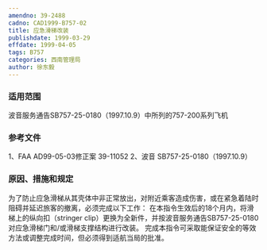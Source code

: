 ```yaml
---
amendno: 39-2488
cadno: CAD1999-B757-02
title: 应急滑梯改装
publishdate: 1999-03-29
effdate: 1999-04-05
tags: B757
categories: 西南管理局
author: 徐东毅
---
```


### 适用范围 
波音服务通告SB757-25-0180（1997.10.9）中所列的757-200系列飞机

### 参考文件
1、FAA AD99-05-03修正案 39-11052 
2、波音 SB757-25-0180（1997.10.9）

### 原因、措施和规定 
为了防止应急滑梯从其壳体中非正常放出，对附近乘客造成伤害，或在紧急着陆时阻碍并延迟旅客的撤离，必须完成以下工作： 
在本指令生效后的18个月内，将滑梯上的纵向扣（stringer clip）更换为全新件，并按波音服务通告SB757-25-0180对应急滑梯门和/或滑梯支撑结构进行改装。 
完成本指令可采取能保证安全的等效方法或调整完成时间，但必须得到适航当局的批准。
